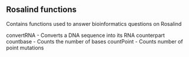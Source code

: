 ## Rosalind functions
Contains functions used to answer bioinformatics questions on Rosalind

convertRNA - Converts a DNA sequence into its RNA counterpart
countbase - Counts the number of bases
countPoint - Counts number of point mutations 